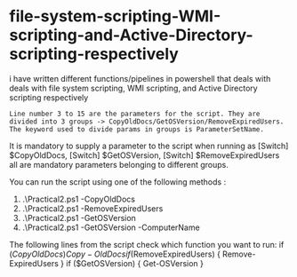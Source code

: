 # file-system-scripting-WMI-scripting-and-Active-Directory-scripting-respectively
i have written different functions/pipelines in powershell that deals with  deals with file system scripting, WMI scripting, and Active Directory scripting respectively

    Line number 3 to 15 are the parameters for the script. They are divided into 3 groups -> CopyOldDocs/GetOSVersion/RemoveExpiredUsers. The keyword used to divide params in groups is ParameterSetName.

It is mandatory to supply a parameter to the script when running as [Switch] $CopyOldDocs, [Switch] $GetOSVersion, [Switch] $RemoveExpiredUsers all are mandatory parameters belonging to different groups.

You can run the script using one of the following methods :
1) .\Practical2.ps1 -CopyOldDocs 
2) .\Practical2.ps1 -RemoveExpiredUsers 
3) .\Practical2.ps1 -GetOSVersion 
4) .\Practical2.ps1 -GetOSVersion -ComputerName <remote computername here> 


The following lines from the script check which function you want to run:
if ($CopyOldDocs) {
	Copy-OldDocs
}
if ($RemoveExpiredUsers)
{
	Remove-ExpiredUsers
}
if ($GetOSVersion)	{
	Get-OSVersion
}
